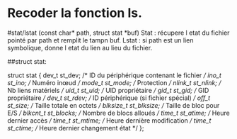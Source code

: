 # Recoder la fonction ls.

#stat/lstat (const char* path, struct stat *buf)
Stat : récupere l etat du fichier pointé par path et remplit le tampn buf.
Lstat : si path est un lien symbolique, donne l etat du lien au lieu du fichier.

##struct stat:

struct stat {
	dev_t     st_dev;      /* ID du périphérique contenant le fichier */
	ino_t     st_ino;      /* Numéro inœud */
	mode_t    st_mode;     /* Protection */
	nlink_t   st_nlink;    /* Nb liens matériels */
	uid_t     st_uid;      /* UID propriétaire */
	gid_t     st_gid;      /* GID propriétaire */
	dev_t     st_rdev;     /* ID périphérique (si fichier spécial) */
	off_t     st_size;     /* Taille totale en octets */
	blksize_t st_blksize;  /* Taille de bloc pour E/S */
	blkcnt_t  st_blocks;   /* Nombre de blocs alloués */
	time_t    st_atime;    /* Heure dernier accès */
	time_t    st_mtime;    /* Heure dernière modification */
	time_t    st_ctime;    /* Heure dernier changement état */
};



